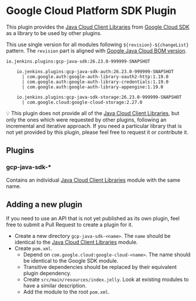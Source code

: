 # Google Cloud Platform SDK Plugin

This plugin provides the [Java Cloud Client Libraries](https://cloud.google.com/java/docs/reference) from [Google Cloud SDK](https://cloud.google.com/sdk/) as a library to be used by other plugins.

This use single version for all modules following `${revision}-${changeList}` pattern.
The `revision` part is aligned with [Google Java Cloud BOM version](https://github.com/googleapis/java-cloud-bom).
```
io.jenkins.plugins:gcp-java-sdk:26.23.0-999999-SNAPSHOT

    io.jenkins.plugins:gcp-java-sdk-auth:26.23.0-999999-SNAPSHOT
      | com.google.auth:google-auth-library-oauth2-http:1.19.0
      | com.google.auth:google-auth-library-credentials:1.19.0
      | com.google.auth:google-auth-library-appengine:1.19.0

    io.jenkins.plugins:gcp-java-sdk-storage:26.23.0-999999-SNAPSHOT
      | com.google.cloud:google-cloud-storage:2.27.0
```

:bulb: This plugin does not provide all of the [Java Cloud Client Libraries](https://cloud.google.com/java/docs/reference), but only the ones which were requested by other plugins, following an incremental and iterative approach. If you need a particular library that is not yet provided by this plugin, please feel free to request it or contribute it.

## Plugins 

### gcp-java-sdk-*

Contains an individual [Java Cloud Client Libraries](https://cloud.google.com/java/docs/reference) module with the same name.

## Adding a new plugin 

If you need to use an API that is not yet published as its own plugin, feel free to submit a Pull Request to create a plugin for it. 

* Create a new directory `gcp-java-sdk-<name>`. The `name` should be identical to the [Java Cloud Client Libraries](https://cloud.google.com/java/docs/reference) module.
* Create `pom.xml`.
  * Depend on `com.google.cloud:google-cloud-<name>`. The name should be identical to the Google SDK module.
  * Transitive dependencies should be replaced by their equivalent plugin dependency.
  * Create `src/main/resources/index.jelly`. Look at existing modules to have a similar description.
  * Add the module to the root `pom.xml`.

